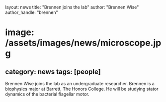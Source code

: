 layout: news
title: "Brennen joins the lab"
author: "Brennen Wise"
author_handle: "brennen"
# image: /assets/images/news/microscope.jpg
category: news
tags: [people]
---
Brennen Wise joins the lab as an undergraduate researcher. Brennen is a biophysics major at Barrett, The Honors College. He will be studying stator dynamics of the bacterial flagellar motor. 